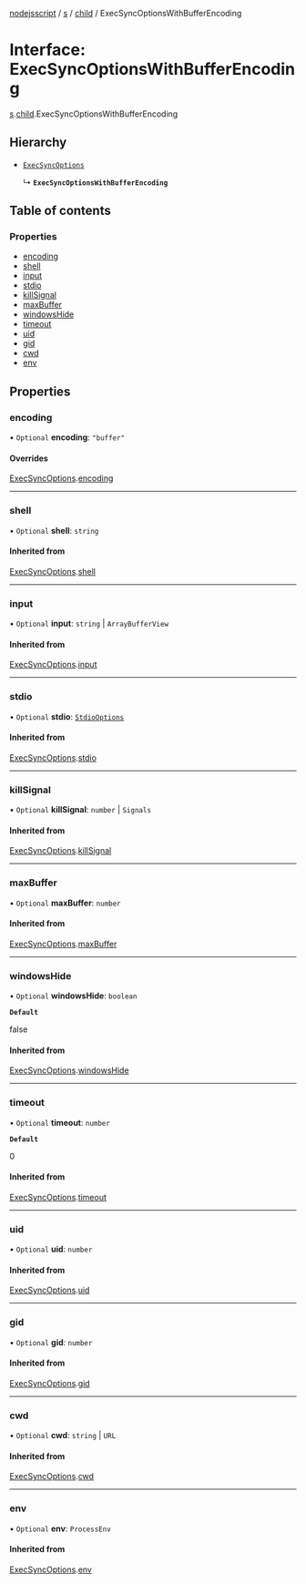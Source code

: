 [nodejsscript](../README.md) / [s](../modules/s.md) / [child](../modules/s.child.md) / ExecSyncOptionsWithBufferEncoding

# Interface: ExecSyncOptionsWithBufferEncoding

[s](../modules/s.md).[child](../modules/s.child.md).ExecSyncOptionsWithBufferEncoding

## Hierarchy

- [`ExecSyncOptions`](s.child.ExecSyncOptions.md)

  ↳ **`ExecSyncOptionsWithBufferEncoding`**

## Table of contents

### Properties

- [encoding](s.child.ExecSyncOptionsWithBufferEncoding.md#encoding)
- [shell](s.child.ExecSyncOptionsWithBufferEncoding.md#shell)
- [input](s.child.ExecSyncOptionsWithBufferEncoding.md#input)
- [stdio](s.child.ExecSyncOptionsWithBufferEncoding.md#stdio)
- [killSignal](s.child.ExecSyncOptionsWithBufferEncoding.md#killsignal)
- [maxBuffer](s.child.ExecSyncOptionsWithBufferEncoding.md#maxbuffer)
- [windowsHide](s.child.ExecSyncOptionsWithBufferEncoding.md#windowshide)
- [timeout](s.child.ExecSyncOptionsWithBufferEncoding.md#timeout)
- [uid](s.child.ExecSyncOptionsWithBufferEncoding.md#uid)
- [gid](s.child.ExecSyncOptionsWithBufferEncoding.md#gid)
- [cwd](s.child.ExecSyncOptionsWithBufferEncoding.md#cwd)
- [env](s.child.ExecSyncOptionsWithBufferEncoding.md#env)

## Properties

### encoding

• `Optional` **encoding**: ``"buffer"``

#### Overrides

[ExecSyncOptions](s.child.ExecSyncOptions.md).[encoding](s.child.ExecSyncOptions.md#encoding)

___

### shell

• `Optional` **shell**: `string`

#### Inherited from

[ExecSyncOptions](s.child.ExecSyncOptions.md).[shell](s.child.ExecSyncOptions.md#shell)

___

### input

• `Optional` **input**: `string` \| `ArrayBufferView`

#### Inherited from

[ExecSyncOptions](s.child.ExecSyncOptions.md).[input](s.child.ExecSyncOptions.md#input)

___

### stdio

• `Optional` **stdio**: [`StdioOptions`](../modules/s.child.md#stdiooptions)

#### Inherited from

[ExecSyncOptions](s.child.ExecSyncOptions.md).[stdio](s.child.ExecSyncOptions.md#stdio)

___

### killSignal

• `Optional` **killSignal**: `number` \| `Signals`

#### Inherited from

[ExecSyncOptions](s.child.ExecSyncOptions.md).[killSignal](s.child.ExecSyncOptions.md#killsignal)

___

### maxBuffer

• `Optional` **maxBuffer**: `number`

#### Inherited from

[ExecSyncOptions](s.child.ExecSyncOptions.md).[maxBuffer](s.child.ExecSyncOptions.md#maxbuffer)

___

### windowsHide

• `Optional` **windowsHide**: `boolean`

**`Default`**

false

#### Inherited from

[ExecSyncOptions](s.child.ExecSyncOptions.md).[windowsHide](s.child.ExecSyncOptions.md#windowshide)

___

### timeout

• `Optional` **timeout**: `number`

**`Default`**

0

#### Inherited from

[ExecSyncOptions](s.child.ExecSyncOptions.md).[timeout](s.child.ExecSyncOptions.md#timeout)

___

### uid

• `Optional` **uid**: `number`

#### Inherited from

[ExecSyncOptions](s.child.ExecSyncOptions.md).[uid](s.child.ExecSyncOptions.md#uid)

___

### gid

• `Optional` **gid**: `number`

#### Inherited from

[ExecSyncOptions](s.child.ExecSyncOptions.md).[gid](s.child.ExecSyncOptions.md#gid)

___

### cwd

• `Optional` **cwd**: `string` \| `URL`

#### Inherited from

[ExecSyncOptions](s.child.ExecSyncOptions.md).[cwd](s.child.ExecSyncOptions.md#cwd)

___

### env

• `Optional` **env**: `ProcessEnv`

#### Inherited from

[ExecSyncOptions](s.child.ExecSyncOptions.md).[env](s.child.ExecSyncOptions.md#env)
